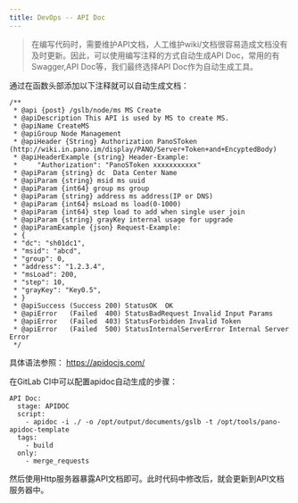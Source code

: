 ```yaml
---
title: DevOps -- API Doc
---
```




> 在编写代码时，需要维护API文档，人工维护wiki/文档很容易造成文档没有及时更新。因此，可以使用编写注释的方式自动生成API Doc，常用的有Swagger,API Doc等，我们最终选择API Doc作为自动生成工具。



通过在函数头部添加以下注释就可以自动生成文档：

```
/**
 * @api {post} /gslb/node/ms MS Create
 * @apiDescription This API is used by MS to create MS.
 * @apiName CreateMS
 * @apiGroup Node Management
 * @apiHeader {String} Authorization PanoSToken (http://wiki.in.pano.im/display/PANO/Server+Token+and+EncyptedBody)
 * @apiHeaderExample {string} Header-Example:
 *     "Authorization": "PanoSToken xxxxxxxxxxx"
 * @apiParam {string} dc  Data Center Name
 * @apiParam {string} msid ms uuid
 * @apiParam {int64} group ms group
 * @apiParam {string} address ms address(IP or DNS)
 * @apiParam {int64} msLoad ms load(0-1000)
 * @apiParam {int64} step load to add when single user join
 * @apiParam {string} grayKey internal usage for upgrade
 * @apiParamExample {json} Request-Example:
 * {
 * "dc": "sh01dc1",
 * "msid": "abcd",
 * "group": 0,
 * "address": "1.2.3.4",
 * "msLoad": 200,
 * "step": 10,
 * "grayKey": "Key0.5",
 * }
 * @apiSuccess (Success 200) StatusOK  OK
 * @apiError   (Failed  400) StatusBadRequest Invalid Input Params
 * @apiError   (Failed  403) StatusForbidden Invalid Token
 * @apiError   (Failed  500) StatusInternalServerError Internal Server Error
 */
```

具体语法参照： https://apidocjs.com/



在GitLab CI中可以配置apidoc自动生成的步骤：

```
API Doc:
  stage: APIDOC
  script:
    - apidoc -i ./ -o /opt/output/documents/gslb -t /opt/tools/pano-apidoc-template
  tags:
    - build
  only:
    - merge_requests
```



然后使用Http服务器暴露API文档即可。此时代码中修改后，就会更新到API文档服务器中。